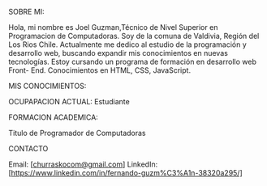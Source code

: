 SOBRE MI:

Hola, mi nombre es Joel Guzman,Técnico de Nivel Superior en Programacion de Computadoras. Soy de la comuna de Valdivia, Región del Los Rios Chile. Actualmente me dedico al estudio de la programación y desarrollo web, buscando expandir mis conocimientos en nuevas tecnologías. Estoy cursando un programa de formación en desarrollo web Front- End. Conocimientos en HTML, CSS, JavaScript.


MIS CONOCIMIENTOS:

OCUPAPACION ACTUAL:
Estudiante

FORMACION ACADEMICA:

Titulo de Programador de Computadoras

CONTACTO

Email: [churraskocom@gmail.com]
LinkedIn: [https://www.linkedin.com/in/fernando-guzm%C3%A1n-38320a295/]

